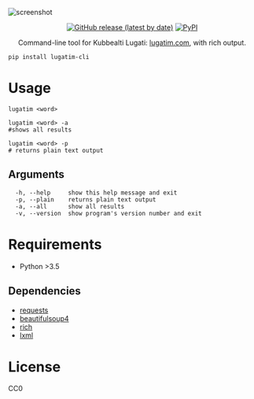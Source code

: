 ![screenshot](https://user-images.githubusercontent.com/16024979/135603517-62ec874a-b117-485c-9e8f-86da5062288a.png)

<div align="center">
<a href="https://github.com/agmmnn/lugatim-cli">
<img alt="GitHub release (latest by date)" src="https://img.shields.io/github/v/release/agmmnn/lugatim-cli"></a>
<a href="https://pypi.org/project/lugatim-cli/">
<img alt="PyPI" src="https://img.shields.io/pypi/v/lugatim-cli"></a>

Command-line tool for Kubbealti Lugati: [lugatim.com](http://lugatim.com/), with rich output.

</div>

```
pip install lugatim-cli
```

# Usage

```
lugatim <word>
```

```
lugatim <word> -a
#shows all results
```

```
lugatim <word> -p
# returns plain text output
```

## Arguments

```
  -h, --help     show this help message and exit
  -p, --plain    returns plain text output
  -a, --all      show all results
  -v, --version  show program's version number and exit
```

# Requirements

- Python >3.5

## Dependencies

- [requests](https://pypi.org/project/requests/)
- [beautifulsoup4](https://pypi.org/project/beautifulsoup4/)
- [rich](https://pypi.org/project/rich/)
- [lxml](https://pypi.org/project/lxml/)

# License

CC0
